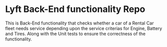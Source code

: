 # Lyft Back-End functionality Repo

This is Back-End functionality that checks whether a car of a Rental Car fleet needs service depending upon the service criterias for Engine, Battery and Tires.
Along with the Unit tests to ensure the correctness of the functionality.
